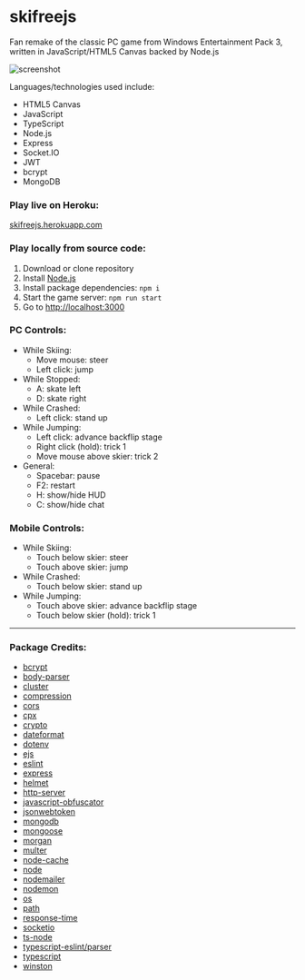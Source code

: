 # skifreejs
Fan remake of the classic PC game from Windows Entertainment Pack 3, written in JavaScript/HTML5 Canvas backed by Node.js

![screenshot](https://user-images.githubusercontent.com/1410481/107723050-3be67380-6cae-11eb-9cf6-32e21a840cb4.png)

Languages/technologies used include:
- HTML5 Canvas
- JavaScript
- TypeScript
- Node.js
- Express
- Socket.IO
- JWT
- bcrypt
- MongoDB

### Play live on Heroku:
[skifreejs.herokuapp.com](https://skifreejs.herokuapp.com/)

### Play locally from source code:
1. Download or clone repository
2. Install [Node.js](https://nodejs.org/en/)
3. Install package dependencies: ```npm i```
4. Start the game server: ```npm run start```
5. Go to [http://localhost:3000](http://localhost:3000/)

### PC Controls:
- While Skiing:
    - Move mouse: steer
    - Left click: jump
- While Stopped:
    - A: skate left
    - D: skate right
- While Crashed:
    - Left click: stand up
- While Jumping:
    - Left click: advance backflip stage
    - Right click (hold): trick 1
    - Move mouse above skier: trick 2
- General:
    - Spacebar: pause
    - F2: restart
    - H: show/hide HUD
    - C: show/hide chat

### Mobile Controls:
- While Skiing:
    - Touch below skier: steer
    - Touch above skier: jump
- While Crashed:
    - Touch below skier: stand up
- While Jumping:
    - Touch above skier: advance backflip stage
    - Touch below skier (hold): trick 1

---

### Package Credits:
- [bcrypt](https://github.com/kelektiv/node.bcrypt.js)
- [body-parser](https://github.com/expressjs/body-parser)
- [cluster](https://github.com/LearnBoost/cluster)
- [compression](https://github.com/expressjs/compression)
- [cors](https://github.com/expressjs/cors)
- [cpx](https://github.com/mysticatea/cpx)
- [crypto](https://github.com/nodejs/node/blob/master/doc/api/crypto.md)
- [dateformat](https://github.com/felixge/node-dateformat)
- [dotenv](https://github.com/motdotla/dotenv)
- [ejs](https://github.com/mde/ejs)
- [eslint](https://github.com/eslint/eslint)
- [express](https://github.com/expressjs/express)
- [helmet](https://github.com/helmetjs/helmet)
- [http-server](https://github.com/http-party/http-server)
- [javascript-obfuscator](https://github.com/javascript-obfuscator/javascript-obfuscator)
- [jsonwebtoken](https://github.com/auth0/node-jsonwebtoken)
- [mongodb](https://github.com/mongodb/node-mongodb-native)
- [mongoose](https://github.com/Automattic/mongoose)
- [morgan](https://github.com/expressjs/morgan)
- [multer](https://github.com/expressjs/multer)
- [node-cache](https://github.com/node-cache/node-cache)
- [node](https://nodejs.org/en/)
- [nodemailer](https://github.com/nodemailer/nodemailer)
- [nodemon](https://github.com/remy/nodemon)
- [os](https://nodejs.org/api/os.html)
- [path](https://github.com/jinder/path)
- [response-time](https://github.com/expressjs/response-time)
- [socketio](https://github.com/socketio/socket.io)
- [ts-node](https://github.com/TypeStrong/ts-node)
- [typescript-eslint/parser](https://github.com/typescript-eslint/typescript-eslint)
- [typescript](https://github.com/Microsoft/TypeScript)
- [winston](https://github.com/winstonjs/winston)
